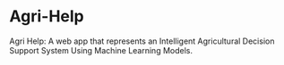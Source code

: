 # Agri-Help
Agri Help: A web app that represents an Intelligent Agricultural Decision Support System Using Machine Learning Models.
